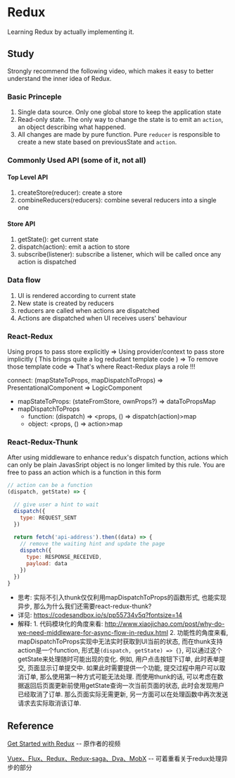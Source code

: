 # Redux
Learning Redux by actually implementing it.

## Study

Strongly recommend the following video, which makes it easy to better understand the inner idea of Redux.

### Basic Princeple
1. Single data source. Only one global store to keep the application state
2. Read-only state. The only way to change the state is to emit an `action`, an object describing what happened.
3. All changes are made by pure function. Pure `reducer` is responsible to create a new state based on previousState and `action`.

### Commonly Used API (some of it, not all)

#### Top Level API
1. createStore(reducer): create a store 
2. combineReducers(reducers): combine several reducers into a single one

#### Store API
1. getState(): get current state
2. dispatch(action): emit a action to store
3. subscribe(listener): subscribe a listener, which will be called once any action is dispatched

### Data flow
1. UI is rendered according to current state
2. New state is created by reducers
3. reducers are called when actions are dispatched
4. Actions are dispatched when UI receives users' behaviour


### React-Redux
Using props to pass store explicitly => Using provider/context to pass store implicitly ( This brings quite a log redudant template code ) => To remove those template code => That's where React-Redux plays a role !!!

connect: (mapStateToProps, mapDispatchToProps) => PresentationalComponent => LogicComponent
  + mapStateToProps: (stateFromStore, ownProps?) => dataToPropsMap
  + mapDispatchToProps 
    - function: (dispatch) => <props, () => dispatch(action)>map
    - object: <props, () => action>map
    
### React-Redux-Thunk
After using middleware to enhance redux's dispatch function, actions which can only be plain JavasSript object is no longer limited by this rule. You are free to pass an action which is a function in this form
  ```js
  // action can be a function
  (dispatch, getState) => {
  
    // give user a hint to wait
    dispatch({
      type: REQUEST_SENT
    })
    
    return fetch('api-address').then((data) => {
      // remove the waiting hint and update the page
      dispatch({
        type: RESPONSE_RECEIVED,
        payload: data
      })
    })
  }
  ```
  
  - 思考: 实际不引入thunk仅仅利用mapDispatchToProps的函数形式, 也能实现异步, 那么为什么我们还需要react-redux-thunk?
  - 详见: https://codesandbox.io/s/pp55734v5q?fontsize=14
  - 解释: 1. 代码模块化的角度来看: http://www.xiaojichao.com/post/why-do-we-need-middleware-for-async-flow-in-redux.html
       2. 功能性的角度来看, mapDispatchToProps实现中无法实时获取到UI当前的状态, 而在thunk支持action是一个function, 形式是`(dispatch, getState) => {}`, 可以通过这个getState来处理随时可能出现的变化. 例如, 用户点击按钮下订单, 此时表单提交, 页面显示订单提交中. 如果此时需要提供一个功能, 提交过程中用户可以取消订单, 那么使用第一种方式可能无法处理. 而使用thunk的话, 可以考虑在数据返回后页面更新前使用getState查询一次当前页面的状态, 此时会发现用户已经取消了订单. 那么页面实际无需更新, 另一方面可以在处理函数中再次发送请求去实际取消该订单.


## Reference

[Get Started with Redux](https://www.bilibili.com/video/av7643390) -- 原作者的视频

[Vuex、Flux、Redux、Redux-saga、Dva、MobX](https://zhuanlan.zhihu.com/p/53599723) -- 可着重看关于redux处理异步的部分
